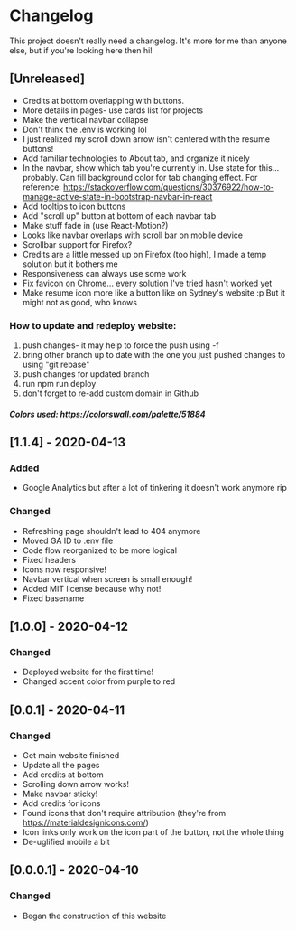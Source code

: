 # Changelog

This project doesn't really need a changelog. It's more for me than anyone else, but if you're looking here then hi!

## [Unreleased]

- Credits at bottom overlapping with buttons.
- More details in pages- use cards list for projects
- Make the vertical navbar collapse
- Don't think the .env is working lol
- I just realized my scroll down arrow isn't centered with the resume buttons!
- Add familiar technologies to About tab, and organize it nicely
- In the navbar, show which tab you're currently in. Use state for this... probably. Can fill background color for tab changing effect. For reference: https://stackoverflow.com/questions/30376922/how-to-manage-active-state-in-bootstrap-navbar-in-react
- Add tooltips to icon buttons
- Add "scroll up" button at bottom of each navbar tab
- Make stuff fade in (use React-Motion?)
- Looks like navbar overlaps with scroll bar on mobile device
- Scrollbar support for Firefox?
- Credits are a little messed up on Firefox (too high), I made a temp solution but it bothers me
- Responsiveness can always use some work
- Fix favicon on Chrome... every solution I've tried hasn't worked yet
- Make resume icon more like a button like on Sydney's website :p But it might not as good, who knows

### How to update and redeploy website:

1. push changes- it may help to force the push using -f
2. bring other branch up to date with the one you just pushed changes to using "git rebase"
3. push changes for updated branch
4. run npm run deploy
5. don't forget to re-add custom domain in Github

##### Colors used: https://colorswall.com/palette/51884

## [1.1.4] - 2020-04-13

### Added

- Google Analytics but after a lot of tinkering it doesn't work anymore rip

### Changed

- Refreshing page shouldn't lead to 404 anymore
- Moved GA ID to .env file
- Code flow reorganized to be more logical
- Fixed headers
- Icons now responsive!
- Navbar vertical when screen is small enough!
- Added MIT license because why not!
- Fixed basename

## [1.0.0] - 2020-04-12

### Changed

- Deployed website for the first time!
- Changed accent color from purple to red

## [0.0.1] - 2020-04-11

### Changed

- Get main website finished
- Update all the pages
- Add credits at bottom
- Scrolling down arrow works!
- Make navbar sticky!
- Add credits for icons
- Found icons that don't require attribution (they're from https://materialdesignicons.com/)
- Icon links only work on the icon part of the button, not the whole thing
- De-uglified mobile a bit

## [0.0.0.1] - 2020-04-10

### Changed

- Began the construction of this website

